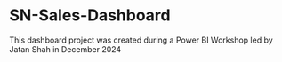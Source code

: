 # SN-Sales-Dashboard
This dashboard project was created during a Power BI Workshop led by Jatan Shah in December 2024
